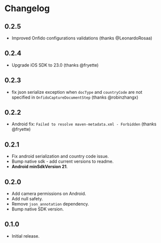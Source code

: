 # Changelog

## 0.2.5
- Improved Onfido configurations validations (thanks @LeonardoRosaa)

## 0.2.4

- Upgrade iOS SDK to 23.0 (thanks @fryette)

## 0.2.3

- fix json serialize exception when `docType` and `countryCode` are not specified in `OnfidoCaptureDocumentStep` (thanks @robinzhangx)

## 0.2.2

- Android fix: `Failed to resolve maven-metadata.xml - Forbidden` (thanks @fryette)

## 0.2.1

- Fix android serialization and country code issue.
- Bump native sdk - add current versions to readme.
- **Android minSdkVersion 21**.

## 0.2.0

- Add camera permissions on Android.
- Add null safety.
- Remove `json_annotation` dependency.
- Bump native SDK version.

## 0.1.0

- Initial release.
